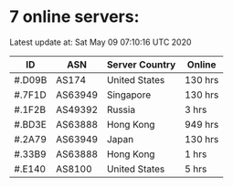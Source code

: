 # 7 online servers:

Latest update at: Sat May 09 07:10:16 UTC 2020

| ID | ASN | Server Country | Online |
| -- | --- | -------------- | ------ |
| #.D09B | AS174 | United States | 130 hrs |
| #.7F1D | AS63949 | Singapore | 130 hrs |
| #.1F2B | AS49392 | Russia | 3 hrs |
| #.BD3E | AS63888 | Hong Kong | 949 hrs |
| #.2A79 | AS63949 | Japan | 130 hrs |
| #.33B9 | AS63888 | Hong Kong | 1 hrs |
| #.E140 | AS8100 | United States | 5 hrs |

